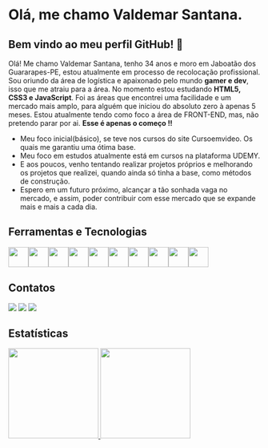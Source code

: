 # Olá, me chamo Valdemar Santana.
## Bem vindo ao meu perfil GitHub! 👋

Olá! Me chamo Valdemar Santana, tenho 34 anos e moro em Jaboatão dos Guararapes-PE, estou atualmente em processo de recolocação profissional. Sou oriundo da área de logística e apaixonado pelo mundo <strong>gamer e dev</strong>, isso que me atraiu para a área. No momento estou estudando <strong>HTML5, CSS3 e JavaScript</strong>. Foi as áreas que encontrei uma facilidade e um mercado mais amplo, para alguém que iniciou do absoluto zero à apenas 5 meses. Estou atualmente tendo como foco a área de FRONT-END, mas, não pretendo parar por ai. <strong>Esse é apenas o começo !!</strong>

<ul>
          <li>Meu foco inicial(básico), se teve nos cursos do site Cursoemvideo. Os quais me garantiu uma ótima base.</li>
          <li>Meu foco em estudos atualmente está em cursos na plataforma UDEMY.</li> 
          <li>E aos poucos, venho tentando realizar projetos próprios e melhorando os projetos que realizei, quando ainda só tinha a base, como métodos de construção.</li> 
          <li>Espero em um futuro próximo, alcançar a tão sonhada vaga no mercado, e assim, poder contribuir com esse mercado que se expande mais e mais a cada dia.</li> 
</ul>

## Ferramentas e Tecnologias


<img src="https://cdn.jsdelivr.net/gh/devicons/devicon/icons/git/git-original.svg" width="40" height="40"/><img src="https://cdn.jsdelivr.net/gh/devicons/devicon/icons/vscode/vscode-original-wordmark.svg" width="40" height="40"/><img src="https://cdn.jsdelivr.net/gh/devicons/devicon/icons/html5/html5-original-wordmark.svg" width="40" height="40"/><img src="https://cdn.jsdelivr.net/gh/devicons/devicon/icons/css3/css3-original-wordmark.svg" width="40" height="40"/><img src="https://cdn.jsdelivr.net/gh/devicons/devicon/icons/sass/sass-original.svg" width="40" height="40"/><img src="https://cdn.jsdelivr.net/gh/devicons/devicon/icons/bootstrap/bootstrap-original.svg" width="40" height="40"/><img src="https://cdn.jsdelivr.net/gh/devicons/devicon/icons/javascript/javascript-original.svg" width="40" height="40"/><img src="https://cdn.jsdelivr.net/gh/devicons/devicon/icons/typescript/typescript-original.svg" width="40" height="40"/><img src="https://cdn.jsdelivr.net/gh/devicons/devicon/icons/nodejs/nodejs-plain.svg" width="40" height="40"/><img src="https://cdn.jsdelivr.net/gh/devicons/devicon/icons/react/react-original.svg" width="40" height="40"/>
          
          
          
          
          
          
## Contatos          
          
<div>
<a href="https://instagram.com/valdemarsantana12" target="_blank"><img src="https://img.shields.io/badge/-Instagram-%23E4405F?style=for-the-badge&logo=instagram&logoColor=white" target="_blank"></a>
<a href = "mailto:valdemar12tw@gmail.com"><img src="https://img.shields.io/badge/Gmail-D14836?style=for-the-badge&logo=gmail&logoColor=white" target="_blank"></a>
<a href="https://www.linkedin.com/in/valdemar-santana-98b0a3263" target="_blank"><img src="https://img.shields.io/badge/-LinkedIn-%230077B5?style=for-the-badge&logo=linkedin&logoColor=white" target="_blank"></a>   
</div>

## Estatísticas

<div>
<a href="https://github.com/valdemar1213">
<img height="180em" src="https://github-readme-stats.vercel.app/api/top-langs/?username=valdemar1213&layout=compact&langs_count=7&theme=dracula"/>
<img height="180em" src="https://github-readme-stats.vercel.app/api?username=valdemar1213&show_icons=true&theme=dracula&include_all_commits=true&count_private=true"/>
</div>

